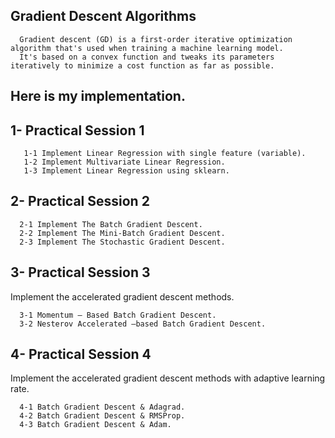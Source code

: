  ## **Gradient Descent Algorithms**
      Gradient descent (GD) is a first-order iterative optimization algorithm that's used when training a machine learning model.
      It's based on a convex function and tweaks its parameters iteratively to minimize a cost function as far as possible.
      
 ## Here is my implementation.  

 ## 1- Practical Session 1
       1-1 Implement Linear Regression with single feature (variable).  
       1-2 Implement Multivariate Linear Regression.
       1-3 Implement Linear Regression using sklearn.
     
       
## 2- Practical Session 2
      2-1 Implement The Batch Gradient Descent.  
      2-2 Implement The Mini-Batch Gradient Descent.
      2-3 Implement The Stochastic Gradient Descent.
     
## 3- Practical Session 3
 Implement the accelerated gradient descent methods.
 
      3-1 Momentum – Based Batch Gradient Descent.  
      3-2 Nesterov Accelerated –based Batch Gradient Descent.
      
## 4- Practical Session 4
 Implement the accelerated gradient descent methods with adaptive learning rate. 
 
      4-1 Batch Gradient Descent & Adagrad.  
      4-2 Batch Gradient Descent & RMSProp.
      4-3 Batch Gradient Descent & Adam.


 
